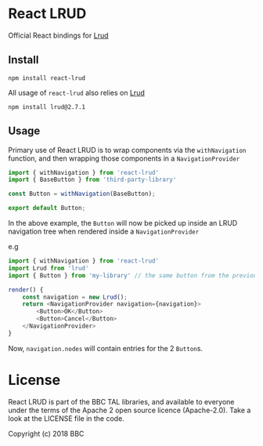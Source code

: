 # React LRUD

Official React bindings for [Lrud](https://github.com/bbc/lrud)

## Install

`npm install react-lrud`

All usage of `react-lrud` also relies on [Lrud](https://github.com/bbc/lrud)

`npm install lrud@2.7.1`

## Usage

Primary use of React LRUD is to wrap components via the `withNavigation` function,
and then wrapping those components in a `NavigationProvider`

```js
import { withNavigation } from 'react-lrud'
import { BaseButton } from 'third-party-library'

const Button = withNavigation(BaseButton);

export default Button;
```

In the above example, the `Button` will now be picked up inside an LRUD navigation tree when rendered inside
a `NavigationProvider` 

e.g

```js
import { withNavigation } from 'react-lrud'
import Lrud from 'lrud'
import { Button } from 'my-library' // the same button from the previous example

render() {
    const navigation = new Lrud();
    return <NavigationProvider navigation={navigation}>
        <Button>OK</Button>
        <Button>Cancel</Button>
    </NavigationProvider>
}
```

Now, `navigation.nodes` will contain entries for the 2 `Button`s.

# License


React LRUD is part of the BBC TAL libraries, and available to everyone under the terms of the Apache 2 open source licence (Apache-2.0). Take a look at the LICENSE file in the code.

Copyright (c) 2018 BBC
